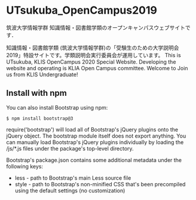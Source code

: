 # UTsukuba_OpenCampus2019
筑波大学情報学群 知識情報・図書館学類のオープンキャンパスウェブサイトです．

知識情報・図書館学類 (筑波大学情報学群)の「受験生のための大学説明会 2019」特設サイトです。学類説明会実行委員会が運用しています。
This is UTsukuba, KLIS OpenCampus 2020 Special Website. Developing the website and operating is KLIA Open Campus committee. Welcome to Join us from KLIS Undergraduate!

## Install with npm
You can also install Bootstrap using npm:
```
$ npm install bootstrap@3
```
require('bootstrap') will load all of Bootstrap's jQuery plugins onto the jQuery object. The bootstrap module itself does not export anything. You can manually load Bootstrap's jQuery plugins individually by loading the /js/*.js files under the package's top-level directory.

Bootstrap's package.json contains some additional metadata under the following keys:

- less - path to Bootstrap's main Less source file
- style - path to Bootstrap's non-minified CSS that's been precompiled using the default settings (no customization)
